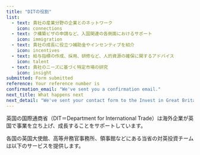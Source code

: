 ```yaml
---
title: "DITの役割"
list: 
  - text: 貴社の産業分野の企業とのネットワーク
    icon: connections
  - text: ク構築ビザの申請など、入国関連の各側面におけるサポート
    icon: immigration
  - text: 貴社の成長に役立つ補助金やインセンティブを紹介
    icon: incentives
  - text: 給与指標の作成、採用、研修など、人的資源の確保に関するアドバイス
    icon: talent
  - text: 貴社のニーズに基づく特定市場の研究
    icon: insight
submitted: Form submitted
reference: Your reference number is
confirmation_email: "We've sent you a confirmation email."
next_title: What happens next
next_detail: "We've sent your contact form to the Invest in Great Britain agents. They will be in touch soon."
---
```

英国の国際通商省（DIT＝Department for International Trade）は海外企業が英国で事業を立ち上げ、成長することをサポートしています。

各国の英国大使館、高等弁務官事務所、領事館などにある当省の対英投資チームは以下のサービスを提供します。

